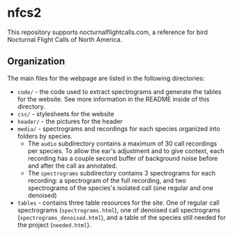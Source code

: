 # nfcs2

This repository supports nocturnalflightcalls.com, a reference for bird Nocturnal Flight Calls of North America.

## Organization
The main files for the webpage are listed in the following directories:
* `code/` - the code used to extract spectrograms and generate the tables for the website. See more information in the README inside of this directory.
* `css/` - stylesheets for the website
* `header/` - the pictures for the header
* `media/` - spectrograms and recordings for each species organized into folders by species. 
    * The `audio` subdirectory contains a maximum of 30 call recordings per species. To allow the ear's adjustment and to give context, each recording has a couple second buffer of background noise before and after the call as annotated.
    * The `spectrograms` subdirectory contains 3 spectrograms for each recording: a spectrogram of the full recording, and two spectrograms of the species's isolated call (one regular and one denoised)
* `tables` - contains three table resources for the site. One of regular call spectrograms (`spectrograms.html`), one of denoised call spectrograms (`spectrograms_denoised.html`), and a table of the species still needed for the project (`needed.html`).

